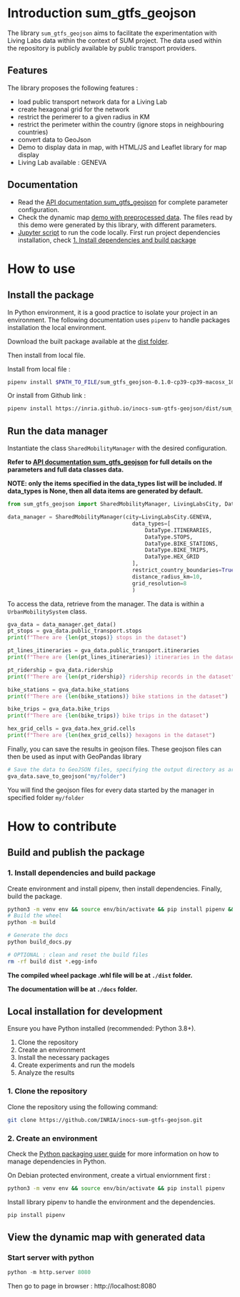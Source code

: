 # Introduction sum_gtfs_geojson 
The library `sum_gtfs_geojson` aims to facilitate the experimentation with Living Labs data within the context of SUM project. The data used within the repository is publicly available by public transport providers. 

## Features
The library proposes the following features : 
- load public transport network data for a Living Lab 
- create hexagonal grid for the network 
- restrict the perimerer to a given radius in KM
- restrict the perimeter within the country (ignore stops in neighbouring countries)
- convert data to GeoJson
- Demo to display data in map, with HTML/JS and Leaflet library for map display 
- Living Lab available : GENEVA


## Documentation

- Read the [API documentation sum_gtfs_geojson](https://inria.github.io/inocs-sum-gtfs-geojson/docs) for complete parameter configuration. 
- Check the dynamic map [demo with preprocessed data](https://inria.github.io/inocs-sum-gtfs-geojson). The files read by this demo were generated by this library, with different parameters.
- [Jupyter script](./demo.ipynb) to run the code locally. First run project dependencies installation, check [1. Install dependencies and build package](#1-install-dependencies-and-build-package)


# How to use

## Install the package 
In Python environment, it is a good practice to isolate your project in an environment. The following documentation uses `pipenv` to handle packages installation the local environment. 

Download the built package available at the [dist folder](https://github.com/INRIA/inocs-sum-gtfs-geojson/tree/main/dist). 

Then install from local file. 

Install from local file : 
```sh
pipenv install $PATH_TO_FILE/sum_gtfs_geojson-0.1.0-cp39-cp39-macosx_10_9_universal2.whl
```


Or install from Github link :
```sh
pipenv install https://inria.github.io/inocs-sum-gtfs-geojson/dist/sum_gtfs_geojson-0.1.0-cp39-cp39-macosx_10_9_universal2.whl
```

## Run the data manager 

Instantiate the class `SharedMobilityManager` with the desired configuration. 

**Refer to [API documentation sum_gtfs_geojson](https://inria.github.io/inocs-sum-gtfs-geojson/docs) for full details on the parameters and full data classes data.**

**NOTE: only the items specified in the data_types list will be included. If data_types is None, then all data items are generated by default.**
```py
from sum_gtfs_geojson import SharedMobilityManager, LivingLabsCity, DataType

data_manager = SharedMobilityManager(city=LivingLabsCity.GENEVA,
                                       data_types=[
                                           DataType.ITINERARIES,
                                           DataType.STOPS,
                                           DataType.BIKE_STATIONS,
                                           DataType.BIKE_TRIPS,
                                           DataType.HEX_GRID
                                       ],
                                       restrict_country_boundaries=True,
                                       distance_radius_km=10,
                                       grid_resolution=8
                                       )
```

To access the data, retrieve from the manager. The data is within a `UrbanMobilitySystem` class. 
```py
gva_data = data_manager.get_data()
pt_stops = gva_data.public_transport.stops
print(f"There are {len(pt_stops)} stops in the dataset")

pt_lines_itineraries = gva_data.public_transport.itineraries
print(f"There are {len(pt_lines_itineraries)} itineraries in the dataset")

pt_ridership = gva_data.ridership
print(f"There are {len(pt_ridership)} ridership records in the dataset")

bike_stations = gva_data.bike_stations
print(f"There are {len(bike_stations)} bike stations in the dataset")

bike_trips = gva_data.bike_trips
print(f"There are {len(bike_trips)} bike trips in the dataset")

hex_grid_cells = gva_data.hex_grid.cells
print(f"There are {len(hex_grid_cells)} hexagons in the dataset")
```

Finally, you can save the results in geojson files. These geojson files can then be used as input with GeoPandas library

```py
# Save the data to GeoJSON files, specifying the output directory as argument
gva_data.save_to_geojson("my/folder")
```

You will find the geojson files for every data started by the manager in specified folder `my/folder`


# How to contribute

## Build and publish the package

### 1. Install dependencies and build package 
Create environment and install pipenv, then install dependencies. 
Finally, build the package. 

```bash
python3 -m venv env && source env/bin/activate && pip install pipenv && pipenv install --dev
# Build the wheel
python -m build

# Generate the docs
python build_docs.py

# OPTIONAL : clean and reset the build files 
rm -rf build dist *.egg-info

```
**The compiled wheel package .whl file will be at `./dist` folder.**

**The documentation will be at `./docs` folder.**


## Local installation for development

Ensure you have Python installed (recommended: Python 3.8+).

1. Clone the repository
2. Create an environment
3. Install the necessary packages
4. Create experiments and run the models
5. Analyze the results

### 1. Clone the repository

Clone the repository using the following command:

```bash
git clone https://github.com/INRIA/inocs-sum-gtfs-geojson.git
```

### 2. Create an environment

Check the [Python packaging user guide](https://packaging.python.org/en/latest/tutorials/managing-dependencies/) for more information on how to manage dependencies in Python.

On Debian protected environment, create a virtual enviornment first :

```bash
python3 -m venv env && source env/bin/activate && pip install pipenv
```

Install library pipenv to handle the environment and the dependencies.

```bash
pip install pipenv
```


## View the dynamic map with generated data

### Start server with python

```py
python -m http.server 8080 
```

Then go to page in browser : http://localhost:8080

